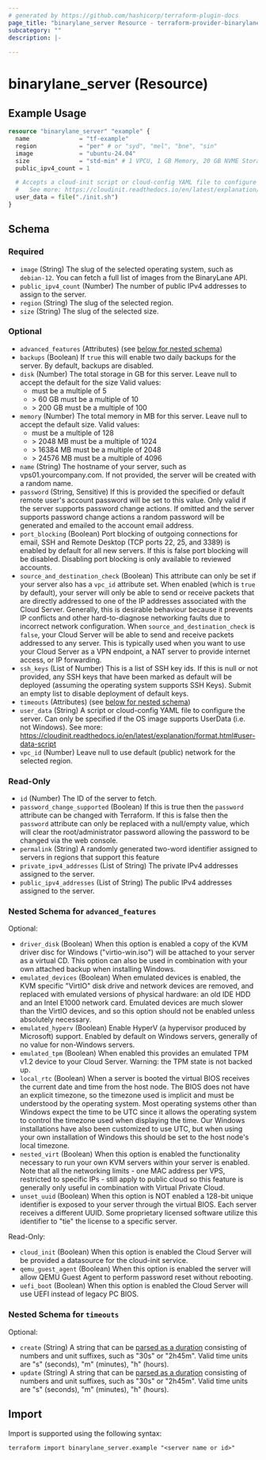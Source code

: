 ```yaml
---
# generated by https://github.com/hashicorp/terraform-plugin-docs
page_title: "binarylane_server Resource - terraform-provider-binarylane"
subcategory: ""
description: |-
  
---
```


# binarylane_server (Resource)



## Example Usage

```terraform
resource "binarylane_server" "example" {
  name              = "tf-example"
  region            = "per" # or "syd", "mel", "bne", "sin"
  image             = "ubuntu-24.04"
  size              = "std-min" # 1 VPCU, 1 GB Memory, 20 GB NVME Storage, 1000 GB Data Transfer
  public_ipv4_count = 1

  # Accepts a cloud-init script or cloud-config YAML file to configure the server
  #   See more: https://cloudinit.readthedocs.io/en/latest/explanation/format.html#user-data-script
  user_data = file("./init.sh")
}
```

<!-- schema generated by tfplugindocs -->
## Schema

### Required

- `image` (String) The slug of the selected operating system, such as `debian-12`. You can fetch a full list of images from the BinaryLane API.
- `public_ipv4_count` (Number) The number of public IPv4 addresses to assign to the server.
- `region` (String) The slug of the selected region.
- `size` (String) The slug of the selected size.

### Optional

- `advanced_features` (Attributes) (see [below for nested schema](#nestedatt--advanced_features))
- `backups` (Boolean) If `true` this will enable two daily backups for the server. By default, backups are disabled.
- `disk` (Number) The total storage in GB for this server. Leave null to accept the default for the size Valid values:
  - must be a multiple of 5
  - \> 60 GB must be a multiple of 10
  - \> 200 GB must be a multiple of 100
- `memory` (Number) The total memory in MB for this server. Leave null to accept the default size. Valid values:
  - must be a multiple of 128
  - \> 2048 MB must be a multiple of 1024
  - \> 16384 MB must be a multiple of 2048
  - \> 24576 MB must be a multiple of 4096
- `name` (String) The hostname of your server, such as vps01.yourcompany.com. If not provided, the server will be created with a random name.
- `password` (String, Sensitive) If this is provided the specified or default remote user's account password will be set to this value. Only valid if the server supports password change actions. If omitted and the server supports password change actions a random password will be generated and emailed to the account email address.
- `port_blocking` (Boolean) Port blocking of outgoing connections for email, SSH and Remote Desktop (TCP ports 22, 25, and 3389) is enabled by default for all new servers. If this is false port blocking will be disabled. Disabling port blocking is only available to reviewed accounts.
- `source_and_destination_check` (Boolean) This attribute can only be set if your server also has a `vpc_id` attribute set. When enabled (which is `true` by default), your server will only be able to send or receive packets that are directly addressed to one of the IP addresses associated with the Cloud Server. Generally, this is desirable behaviour because it prevents IP conflicts and other hard-to-diagnose networking faults due to incorrect network configuration. When `source_and_destination_check` is `false`, your Cloud Server will be able to send and receive packets addressed to any server. This is typically used when you want to use your Cloud Server as a VPN endpoint, a NAT server to provide internet access, or IP forwarding.
- `ssh_keys` (List of Number) This is a list of SSH key ids. If this is null or not provided, any SSH keys that have been marked as default will be deployed (assuming the operating system supports SSH Keys). Submit an empty list to disable deployment of default keys.
- `timeouts` (Attributes) (see [below for nested schema](#nestedatt--timeouts))
- `user_data` (String) A script or cloud-config YAML file to configure the server. Can only be specified if the OS image supports UserData (i.e. not Windows). See more: https://cloudinit.readthedocs.io/en/latest/explanation/format.html#user-data-script
- `vpc_id` (Number) Leave null to use default (public) network for the selected region.

### Read-Only

- `id` (Number) The ID of the server to fetch.
- `password_change_supported` (Boolean) If this is true then the `password` attribute can be changed with Terraform. If this is false then the `password` attribute can only be replaced with a null/empty value, which will clear the root/administrator password allowing the password to be changed via the web console.
- `permalink` (String) A randomly generated two-word identifier assigned to servers in regions that support this feature
- `private_ipv4_addresses` (List of String) The private IPv4 addresses assigned to the server.
- `public_ipv4_addresses` (List of String) The public IPv4 addresses assigned to the server.

<a id="nestedatt--advanced_features"></a>
### Nested Schema for `advanced_features`

Optional:

- `driver_disk` (Boolean) When this option is enabled a copy of the KVM driver disc for Windows ("virtio-win.iso") will be attached to your server as a virtual CD. This option can also be used in combination with your own attached backup when installing Windows.
- `emulated_devices` (Boolean) When emulated devices is enabled, the KVM specific "VirtIO" disk drive and network devices are removed, and replaced with emulated versions of physical hardware: an old IDE HDD and an Intel E1000 network card.  Emulated devices are much slower than the VirtIO devices, and so this option should not be enabled unless absolutely necessary.
- `emulated_hyperv` (Boolean) Enable HyperV (a hypervisor produced by Microsoft) support. Enabled by default on Windows servers, generally of no value for non-Windows servers.
- `emulated_tpm` (Boolean) When enabled this provides an emulated TPM v1.2 device to your Cloud Server. Warning: the TPM state is not backed up.
- `local_rtc` (Boolean) When a server is booted the virtual BIOS receives the current date and time from the host node. The BIOS does not have an explicit timezone, so the timezone used is implicit and must be understood by the operating system. Most operating systems other than Windows expect the time to be UTC since it allows the operating system to control the timezone used when displaying the time. Our Windows installations have also been customized to use UTC, but when using your own installation of Windows this should be set to the host node's local timezone.
- `nested_virt` (Boolean) When this option is enabled the functionality necessary to run your own KVM servers within your server is enabled. Note that all the networking limits - one MAC address per VPS, restricted to specific IPs - still apply to public cloud so this feature is generally only useful in combination with Virtual Private Cloud.
- `unset_uuid` (Boolean) When this option is NOT enabled a 128-bit unique identifier is exposed to your server through the virtual BIOS. Each server receives a different UUID. Some proprietary licensed software utilize this identifier to "tie" the license to a specific server.

Read-Only:

- `cloud_init` (Boolean) When this option is enabled the Cloud Server will be provided a datasource for the cloud-init service.
- `qemu_guest_agent` (Boolean) When this option is enabled the server will allow QEMU Guest Agent to perform password reset without rebooting.
- `uefi_boot` (Boolean) When this option is enabled the Cloud Server will use UEFI instead of legacy PC BIOS.


<a id="nestedatt--timeouts"></a>
### Nested Schema for `timeouts`

Optional:

- `create` (String) A string that can be [parsed as a duration](https://pkg.go.dev/time#ParseDuration) consisting of numbers and unit suffixes, such as "30s" or "2h45m". Valid time units are "s" (seconds), "m" (minutes), "h" (hours).
- `update` (String) A string that can be [parsed as a duration](https://pkg.go.dev/time#ParseDuration) consisting of numbers and unit suffixes, such as "30s" or "2h45m". Valid time units are "s" (seconds), "m" (minutes), "h" (hours).

## Import

Import is supported using the following syntax:

```shell
terraform import binarylane_server.example "<server name or id>"
```
